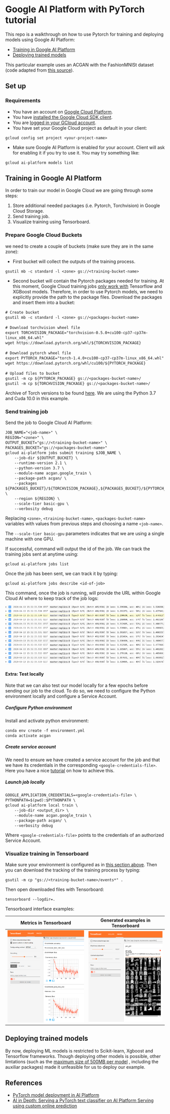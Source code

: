 # Google AI Platform with PyTorch tutorial

This repo is a walkthrough on how to use Pytorch for training and deploying
models using Google AI Platform:
 
 - [Training in Google AI Platform](#training-in-google-aI-platform)
 - [Deploying trained models](#deploying-trained-models)

This particular example uses an ACGAN with the FashionMNISt
dataset (code adapted from [this
source](https://github.com/clvrai/ACGAN-PyTorch/blob/master/main.py)).

## Set up

### Requirements

- You have an account on [Google Cloud
Platform](https://console.cloud.google.com/home).
- You have [installed the Google Cloud SDK client](https://cloud.google.com/sdk/install).
- You are [logged in your GCloud account](https://cloud.google.com/sdk/gcloud/reference/auth/login).
- You have set your Google Cloud project as default in your client:

```shell script
gcloud config set project <your-project-name>
```

- Make sure Google AI Platform is enabled for your account. Client will ask
  for enabling it if you try to use it. You may try something like:

```shell script
gcloud ai-platform models list
```

## Training in Google AI Platform

In order to train our model in Google Cloud we are going through some steps:

1. Store additional needed packages (i.e. Pytorch, Torchvision) in
Google Cloud Storage.
1. Send training job.
1. Visualize training using Tensorboard.

### Prepare Google Cloud Buckets

we need to create a couple of buckets (make sure they are in the same zone):

- First bucket will collect the outputs of the training process.

```shell script
gsutil mb -c standard -l <zone> gs://<training-bucket-name>
```

- Second bucket will contain the Pytorch packages needed for training. At this
  moment, Google Cloud training jobs [only work
with](https://cloud.google.com/ai-platform/training/docs/algorithms)
  Tensorflow and XGBoost models. Therefore, in order to use Pytorch models, we
  need to explicitly provide the path to the package files. Download the packages and insert them into
  a bucket:

```shell script
# Create bucket
gsutil mb -c standard -l <zone> gs://<packages-bucket-name>

# Download torchvision wheel file
export TORCHVISION_PACKAGE="torchvision-0.5.0+cu100-cp37-cp37m-linux_x86_64.whl"
wget https://download.pytorch.org/whl/${TORCHVISION_PACKAGE}

# Download pytorch wheel file
export PYTORCH_PACKAGE="torch-1.4.0+cu100-cp37-cp37m-linux_x86_64.whl"
wget https://download.pytorch.org/whl/cu100/${PYTORCH_PACKAGE}

# Upload files to bucket
gsutil -m cp ${PYTORCH_PACKAGE} gs://<packages-bucket-name>/
gsutil -m cp ${TORCHVISION_PACKAGE} gs://<packages-bucket-name>/
```

Archive of Torch versions to be found
[here](https://download.pytorch.org/whl/torch_stable.html). We are using the
Python 3.7 and Cuda 10.0 in this example.

### Send training job

Send the job to Google Cloud AI Platform:

```shell script
JOB_NAME="<job-name>" \
REGION="<zone>" \
OUTPUT_BUCKET="gs://<training-bucket-name>" \
PACKAGES_BUCKET="gs://<packages-bucket-name>"
gcloud ai-platform jobs submit training $JOB_NAME \
    --job-dir ${OUTPUT_BUCKET} \
    --runtime-version 2.1 \
    --python-version 3.7 \
    --module-name acgan.google_train \
    --package-path acgan/ \
    --packages ${PACKAGES_BUCKET}/${TORCHVISION_PACKAGE},${PACKAGES_BUCKET}/${PYTORCH_PACKAGE} \
    --region ${REGION} \
    --scale-tier basic-gpu \
    --verbosity debug
```

Replacing `<zone>`, `<training-bucket-name>`, `<packages-bucket-name>`
variables with values from previous steps and choosing a name `<job-name>`.

The `--scale-tier basic-gpu` parameters indicates that we are using a single machine
with one GPU.

If successful, command will output the id of the job. We can track
the training jobs sent at anytime using:

```shell script
gcloud ai-platform jobs list
```

Once the job has been sent, we can track it by typing:

```shell script
gcloud ai-plotform jobs describe <id-of-job>
```

This command, once the job is running, will provide the URL within Google Cloud
AI where to keep track of the job logs:

![](readme_images/training.png)

#### Extra: Test locally

Note that we can also test our model locally for a few epochs before sending 
our job to the cloud. To do so, we need to configure the Python environment locally
and configure a Service Account.

##### Configure Python environment

Install and activate python environment:

```shell
conda env create -f environment.yml
conda activate acgan
```

##### Create service account

We need to ensure we have created a service account for the job and that 
we have its credentials in the corresponding `<google-credentials-file>`. Here you have
a nice [tutorial](https://cloud.google.com/docs/authentication/getting-started
) on how to achieve this.

##### Launch job locally

```shell script
GOOGLE_APPLICATION_CREDENTIALS=<google-credentials-file> \
PYTHONPATH=$(pwd):$PYTHONPATH \
gcloud ai-platform local train \
    --job-dir <output_dir> \
    --module-name acgan.google_train \
    --package-path acgan/ \
    --verbosity debug
``` 

Where `<google-credentials-file>` points to the credentials of an 
authorized Service Account.

### Visualize training in Tensorboard

Make sure your environment is configured as in [this section above](#Configure-Python-environment).
Then you can download the tracking of the training process by typing:

```shell script
gsutil -m cp "gs://<training-bucket-name>/events*" .
```

Then open downloaded files with Tensorboard:

```shell script
tensorboard --logdir=.
```

Tensorboard interface examples:

Metrics in Tensorboard     |  Generated examples in Tensorboard 
:-------------------------:|:-------------------------:
![](readme_images/tensorboard_1.png)  |  ![](readme_images/tensorboard_2.png)


## Deploying trained models

By now, deploying ML models is restricted to Scikit-learn, Xgboost and Tensorflow
frameworks. Though deploying other models is possible, other limtations (such as
the [maximum size of 500MB per model](https://cloud.google.com/ai-platform/prediction/docs/quotas#requesting_a_quota_increase)
, including the auxiliar packages) made it unfeasible for us to deploy our example.


## References

- [PyTorch model deployment in AI Platform](https://stackoverflow.com/questions/60423140/pytorch-model-deployment-in-ai-platform)
- [AI in Depth: Serving a PyTorch text classifier on AI Platform Serving using custom 
online prediction](https://cloud.google.com/blog/products/ai-machine-learning/ai-in-depth-serving-a-pytorch-text-classifier-on-ai-platform-serving-using-custom-online-prediction)
